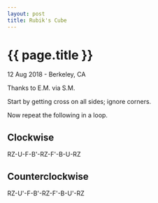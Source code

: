```yaml
---
layout: post
title: Rubik's Cube
---
```


{{ page.title }}
================

<p class="meta">12 Aug 2018 - Berkeley, CA</p>

Thanks to E.M. via S.M.

Start by getting cross on all sides; ignore corners.

Now repeat the following in a loop.

## Clockwise
RZ-U-F-B'-RZ-F'-B-U-RZ

## Counterclockwise
RZ-U'-F-B'-RZ-F'-B-U'-RZ